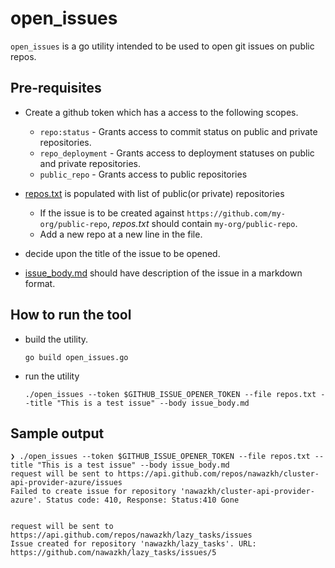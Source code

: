 # open_issues 

`open_issues` is a go utility intended to be used to open git issues on public repos.

## Pre-requisites

- Create a github token which has a access to the following scopes.
  - `repo:status` - Grants access to commit status on public and private repositories.
  - `repo_deployment` - Grants access to deployment statuses on public and private repositories.
  - `public_repo` - Grants access to public repositories

- [repos.txt](./repos.txt) is populated with list of public(or private) repositories
  - If the issue is to be created against `https://github.com/my-org/public-repo`, _repos.txt_ should contain `my-org/public-repo`.
  - Add a new repo at a new line in the file.

- decide upon the title of the issue to be opened.

- [issue_body.md](./issue_body.md) should have description of the issue in a markdown format.

## How to run the tool

- build the utility.
  ```
  go build open_issues.go
  ```
- run the utility
  ```
  ./open_issues --token $GITHUB_ISSUE_OPENER_TOKEN --file repos.txt --title "This is a test issue" --body issue_body.md
  ```

## Sample output

```
❯ ./open_issues --token $GITHUB_ISSUE_OPENER_TOKEN --file repos.txt --title "This is a test issue" --body issue_body.md
request will be sent to https://api.github.com/repos/nawazkh/cluster-api-provider-azure/issues
Failed to create issue for repository 'nawazkh/cluster-api-provider-azure'. Status code: 410, Response: Status:410 Gone


request will be sent to https://api.github.com/repos/nawazkh/lazy_tasks/issues
Issue created for repository 'nawazkh/lazy_tasks'. URL: https://github.com/nawazkh/lazy_tasks/issues/5
```
